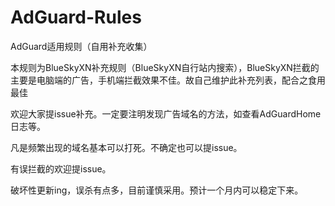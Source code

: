 # AdGuard-Rules
AdGuard适用规则（自用补充收集）

本规则为BlueSkyXN补充规则（BlueSkyXN自行站内搜索），BlueSkyXN拦截的主要是电脑端的广告，手机端拦截效果不佳。故自己维护此补充列表，配合之食用最佳

欢迎大家提issue补充。一定要注明发现广告域名的方法，如查看AdGuardHome日志等。

凡是频繁出现的域名基本可以打死。不确定也可以提issue。

有误拦截的欢迎提issue。

破坏性更新ing，误杀有点多，目前谨慎采用。预计一个月内可以稳定下来。
